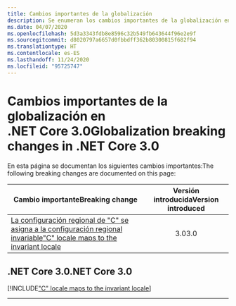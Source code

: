 ```yaml
---
title: Cambios importantes de la globalización
description: Se enumeran los cambios importantes de la globalización en .NET Core 3.0.
ms.date: 04/07/2020
ms.openlocfilehash: 5d3a3343fdb8e8596c32b549fb643644f96e2e9f
ms.sourcegitcommit: d8020797a6657d0fbbdff362b80300815f682f94
ms.translationtype: HT
ms.contentlocale: es-ES
ms.lasthandoff: 11/24/2020
ms.locfileid: "95725747"
---
```

# <a name="globalization-breaking-changes-in-net-core-30"></a><span data-ttu-id="8971e-103">Cambios importantes de la globalización en .NET Core 3.0</span><span class="sxs-lookup"><span data-stu-id="8971e-103">Globalization breaking changes in .NET Core 3.0</span></span>

<span data-ttu-id="8971e-104">En esta página se documentan los siguientes cambios importantes:</span><span class="sxs-lookup"><span data-stu-id="8971e-104">The following breaking changes are documented on this page:</span></span>

| <span data-ttu-id="8971e-105">Cambio importante</span><span class="sxs-lookup"><span data-stu-id="8971e-105">Breaking change</span></span> | <span data-ttu-id="8971e-106">Versión introducida</span><span class="sxs-lookup"><span data-stu-id="8971e-106">Version introduced</span></span> |
| - | :-: |
| [<span data-ttu-id="8971e-107">La configuración regional de "C" se asigna a la configuración regional invariable</span><span class="sxs-lookup"><span data-stu-id="8971e-107">"C" locale maps to the invariant locale</span></span>](#c-locale-maps-to-the-invariant-locale) | <span data-ttu-id="8971e-108">3.0</span><span class="sxs-lookup"><span data-stu-id="8971e-108">3.0</span></span> |

## <a name="net-core-30"></a><span data-ttu-id="8971e-109">.NET Core 3.0</span><span class="sxs-lookup"><span data-stu-id="8971e-109">.NET Core 3.0</span></span>

[!INCLUDE["C" locale maps to the invariant locale](~/includes/core-changes/globalization/3.0/c-locale-maps-to-invariant-locale.md)]

***
